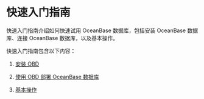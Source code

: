 快速入门指南 
===========================

快速入门指南介绍如何快速试用 OceanBase 数据库，包括安装 OceanBase 数据库、连接 OceanBase 数据库，以及基本操作。

快速入门指南包含以下内容：

1. [安装 OBD](../2.quick-start/3.install-obd.md)

   

2. [使用 OBD 部署 OceanBase 数据库](../2.quick-start/4.use-obd-to-deploy-oceanbase-database.md)

   

3. [基本操作](6.basic-operations/1.database-operations.md)

   



